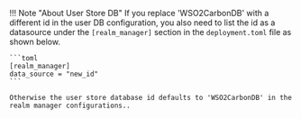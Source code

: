 
!!! Note "About User Store DB"
	If you replace 'WSO2CarbonDB' with a different id in the user DB configuration, you also need to list the id as a datasource under the <code>[realm_manager]</code> section in the <code>deployment.toml</code> file as shown below.

	```toml
	[realm_manager]
	data_source = "new_id"
	```

	Otherwise the user store database id defaults to 'WSO2CarbonDB' in the realm manager configurations..